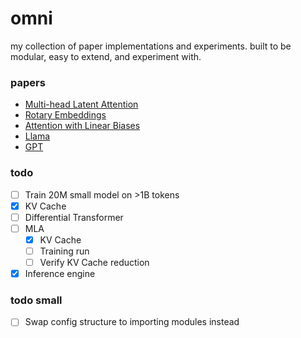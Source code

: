 # omni
my collection of paper implementations and experiments. built to be modular, easy to extend, and experiment with.


### papers

- [Multi-head Latent Attention](/experiments/mla)
- [Rotary Embeddings](/omni/modules/pos_embeddings.py#L59)
- [Attention with Linear Biases](/omni/modules/pos_embeddings.py#L176)
- [Llama](/omni/architectures/llama.py)
- [GPT](/omni/architectures/gpt.py)


### todo

- [ ] Train 20M small model on >1B tokens
- [x] KV Cache
- [ ] Differential Transformer
- [ ] MLA
  - [x] KV Cache
  - [ ] Training run
  - [ ] Verify KV Cache reduction
- [x] Inference engine

### todo small
- [ ] Swap config structure to importing modules instead

